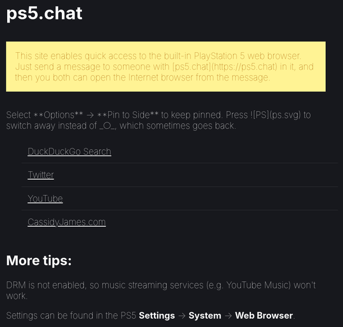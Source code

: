 # ps5.chat

<div class="not-ps" markdown="1">
This site enables quick access to the built-in PlayStation 5 web browser. Just send a message to someone with [ps5.chat](https://ps5.chat) in it, and then you both can open the Internet browser from the message.
</div>

<div class="ps-large" markdown="1">
Select **Options** →  **Pin to Side** to keep pinned. Press ![PS](ps.svg) to switch away instead of _○_, which sometimes goes back.
</div>

<div class="ps-small" markdown="1">Press ![PS](ps.svg) and choose **Internet browser** to return to this window.
</div>

- [DuckDuckGo Search](https://duckduckgo.com/?kae=d&kt=n&ks=t&k7=17181d&ko=s&ka=n&k18=1&t=elementary)
- [Twitter](https://twitter.com)
- [YouTube](https://youtube.com)
- [CassidyJames.com](https://cassidyjames.com)

<!--
- [Local Development](http://192.168.86.76:4000)
-->

## More tips:

DRM is not enabled, so music streaming services (e.g. YouTube Music) won't work.

Settings can be found in the PS5 **Settings** → **System** → **Web Browser**.

<!--
_△_ _○_ _×_ _□_
-->

<style>
:root {
  --bg: #17181d;
  --fg: white;
  --faint: rgba(255, 255, 255, 0.1);
  --font-size: 24px;
}

:root,
html,
body {
  background-color: var(--bg);
  color: var(--fg);
  font-size: var(--font-size);
  font-weight: 100;
}

.hidden {
  display: none;
}

.not-ps {
  background: #fff394;
  color: #ad5f00;
  margin: 2em auto;
  padding: 1em;
}

.not-ps p {
  font-size: 1em;
  margin: 0;
}

.not-ps a {
  color: inherit;
  font-weight: bold;
}

@media (min-width: 600px) {
  .ps-small {
    display: none;
  }
}

@media (max-width: 600px) {
  .ps-large {
    display: none;
  }
}

.markdown-body h1,
.markdown-body h2 {
  border-bottom-color: var(--faint);
}

.markdown-body ul {
  margin: 3em auto;
  padding: 0;
}

li {
  list-style: none;
}

p {
  font-size: var(--font-size);
}

li a {
  border: 1px solid transparent;
  border-bottom-color: var(--faint);
  color: inherit;
  display: inline-block;
  font-size: var(--font-size);
  padding: 0.67em;
  transition: all 150ms ease;
  width: 100%;
}

em {
  background: var(--fg);
  border-radius: 999px;
  color: var(--bg);
  display: inline-block;
  font-style: normal;
  font-weight: 900;
  line-height: 1;
  opacity: 0.75;
  text-align: center;
  text-shadow:
    1px 0 var(--bg),
    -1px 0 var(--bg),
    0 1px var(--bg),
    0 -1px var(--bg);
  vertical-align: text-bottom;
  margin: 0 0.25em;
  min-width: 1.5rem;
  padding: 0.25em;
}

li:last-child a {
  border-bottom-color: transparent;
}

li:last-child a:hover {
  border-bottom-color: var(--fg);
}

a:hover {
  background: var(--faint);
  border-radius: 0.125em;
  border-color: var(--fg);
  text-decoration: none;
}

img[alt=PS] {
  background: white;
  border-radius: 999px;
  margin: 0 0.25em;
  opacity: 0.75;
  padding: 0.125em;
  vertical-align: text-bottom;
  width: 1.25em;
}
</style>

<script>
if (navigator.userAgent.indexOf("PlayStation") > -1) {
  document.getElementsByClassName("not-ps")[0].classList.add("hidden");
}
</script>
